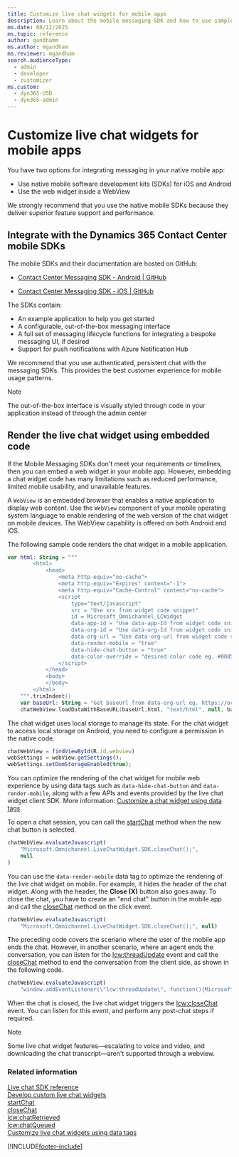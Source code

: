 ```yaml
---
title: Customize live chat widgets for mobile apps
description: Learn about the mobile messaging SDK and how to use sample code to embed live chat widget code directly in your mobile apps.
ms.date: 08/12/2025
ms.topic: reference
author: gandhamm
ms.author: mgandham
ms.reviewer: mgandham
search.audienceType: 
  - admin
  - developer
  - customizer
ms.custom: 
  - dyn365-USD
  - dyn365-admin
---
```


# Customize live chat widgets for mobile apps

You have two options for integrating messaging in your native mobile app:

- Use native mobile software development kits (SDKs) for iOS and Android
- Use the web widget inside a WebView

We strongly recommend that you use the native mobile SDKs because they deliver superior feature support and performance.

## Integrate with the Dynamics 365 Contact Center mobile SDKs

The mobile SDKs and their documentation are hosted on GitHub:

- [Contact Center Messaging SDK - Android | GitHub](https://github.com/microsoft/ContactCenterMessagingSDK-android)
* [Contact Center Messaging SDK - iOS | GitHub](https://github.com/microsoft/ContactCenterMessagingSDK-ios)

The SDKs contain:
* An example application to help you get started
* A configurable, out-of-the-box messaging interface
* A full set of messaging lifecycle functions for integrating a bespoke messaging UI, if desired
* Support for push notifications with Azure Notification Hub

We recommend that you use authenticated, persistent chat with the messaging SDKs. This provides the best customer experience for mobile usage patterns.

> [!NOTE]
> The out-of-the-box interface is visually styled through code in your application instead of through the admin center

## Render the live chat widget using embedded code

If the Mobile Messaging SDKs don't meet your requirements or timelines, then you can embed a web widget in your mobile app. However, embedding a chat widget code has many limitations such as reduced performance, limited mobile usability, and unavailable features.

A `WebView` is an embedded browser that enables a native application to display web content. Use the `WebView` component of your mobile operating system language to enable rendering of the web version of the chat widget on mobile devices. The WebView capability is offered on both Android and iOS.

The following sample code renders the chat widget in a mobile application.

```kotlin
var html: String = """
        <html>
            <head>
                <meta http-equiv="no-cache">
                <meta http-equiv="Expires" content="-1">
                <meta http-equiv="Cache-Control" content="no-cache">
                <script 
                    type="text/javascript"
                    src = "Use src from widget code snippet"
                    id = Microsoft_Omnichannel_LCWidget
                    data-app-id = "Use data-app-Id from widget code snippet"
                    data-org-id = "Use data-org-Id from widget code snippet"
                    data-org-url = "Use data-org-url from widget code snippet"
                    data-render-mobile = "true"
                    data-hide-chat-button = "true"
                    data-color-override = "desired color code eg. #008577">
                </script>
            </head>
            <body>
            </body>
        </html>
    """.trimIndent()
    var baseUrl: String = "Get baseUrl from data-org-url eg. https://oc-cdn-ocprod.azureedge.net"
    chatWebView.loadDataWithBaseURL(baseUrl,html, "text/html", null, baseUrl)
```

The chat widget uses local storage to manage its state. For the chat widget to access local storage on Android, you need to configure a permission in the native code.

```javascript
chatWebView = findViewById(R.id.webview)
webSettings = webView.getSettings();
webSettings.setDomStorageEnabled(true);
```

You can optimize the rendering of the chat widget for mobile web experience by using data tags such as `data-hide-chat-button` and `data-render-mobile`, along with a few APIs and events provided by the live chat widget client SDK. More information: [Customize a chat widget using data tags](customize-chat-widget.md)

To open a chat session, you can call the [startChat](reference/methods/startchat.md) method when the new chat button is selected.

```javascript
chatWebView.evaluateJavascript(
    "Microsoft.Omnichannel.LiveChatWidget.SDK.closeChat();",
    null
)
```

You can use the `data-render-mobile` data tag to optimize the rendering of the live chat widget on mobile. For example, it hides the header of the chat widget. Along with the header, the **Close (X)** button also goes away. To close the chat, you have to create an "end chat" button in the mobile app and call the [closeChat](reference/methods/closeChat.md) method on the click event.

```javascript
chatWebView.evaluateJavascript(
    "Microsoft.Omnichannel.LiveChatWidget.SDK.closeChat();", null)
```

The preceding code covers the scenario where the user of the mobile app ends the chat. However, in another scenario, where an agent ends the conversation, you can listen for the [lcw:threadUpdate](reference/events/lcw-threadUpdate.md) event and call the [closeChat](reference/methods/closeChat.md) method to end the conversation from the client side, as shown in the following code.

```javascript
chatWebView.evaluateJavascript(
    "window.addEventListener(\"lcw:threadUpdate\", function(){Microsoft.Omnichannel.LiveChatWidget.SDK.closeChat();})", null)
```

When the chat is closed, the live chat widget triggers the [lcw:closeChat](reference/events/lcw-closechat.md) event. You can listen for this event, and perform any post-chat steps if required.

> [!NOTE]
> Some live chat widget features&mdash;escalating to voice and video, and downloading the chat transcript&mdash;aren't supported through a webview.

### Related information

[Live chat SDK reference](omnichannel-reference.md)  
[Develop custom live chat widgets](develop-live-chat-widget.md)  
[startChat](reference/methods/startchat.md)  
[closeChat](reference/methods/closeChat.md)  
[lcw:chatRetrieved](reference/events/lcw-chatRetrieved.md)  
[lcw:chatQueued](reference/events/lcw-chatQueued.md)  
[Customize live chat widgets using data tags](customize-chat-widget.md)  

[!INCLUDE[footer-include](../../includes/footer-banner.md)]

